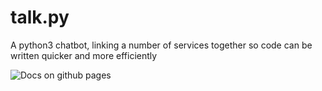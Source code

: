 # talk.py
A python3 chatbot, linking a number of services together so code can be written quicker and more efficiently

![Docs on github pages](https://img.shields.io/badge/Docs-on%20github%20pages-brightgreen)
